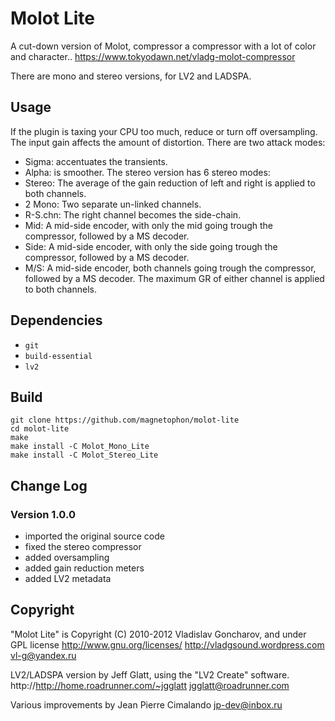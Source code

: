 # Molot Lite

A cut-down version of Molot, compressor a compressor with a lot of color and character..
https://www.tokyodawn.net/vladg-molot-compressor

There are mono and stereo versions, for LV2 and LADSPA.

## Usage

If the plugin is taxing your CPU too much, reduce or turn off oversampling.
The input gain affects the amount of distortion.
There are two attack modes:
- Sigma: accentuates the transients.
- Alpha: is smoother.
The stereo version has 6 stereo modes:
- Stereo: The average of the gain reduction of left and right is applied to both channels.
- 2 Mono: Two separate un-linked channels.
- R-S.chn: The right channel becomes the side-chain.
- Mid:
  A mid-side encoder, with only the mid going trough the compressor, followed by a MS decoder.
- Side:
  A mid-side encoder, with only the side going trough the compressor, followed by a MS decoder.
- M/S:
  A mid-side encoder, both channels going trough the compressor, followed by a MS decoder.
  The maximum GR of either channel is applied to both channels.


## Dependencies

- `git`
- `build-essential`
- `lv2`

## Build

```
git clone https://github.com/magnetophon/molot-lite
cd molot-lite
make
make install -C Molot_Mono_Lite
make install -C Molot_Stereo_Lite
```

## Change Log

### Version 1.0.0
- imported the original source code
- fixed the stereo compressor
- added oversampling
- added gain reduction meters
- added LV2 metadata

## Copyright

"Molot Lite" is Copyright (C) 2010-2012  Vladislav Goncharov, and under GPL license <http://www.gnu.org/licenses/>
http://vladgsound.wordpress.com
vl-g@yandex.ru

LV2/LADSPA version by Jeff Glatt, using the "LV2 Create" software.
http://http://home.roadrunner.com/~jgglatt
jgglatt@roadrunner.com

Various improvements by Jean Pierre Cimalando
jp-dev@inbox.ru

